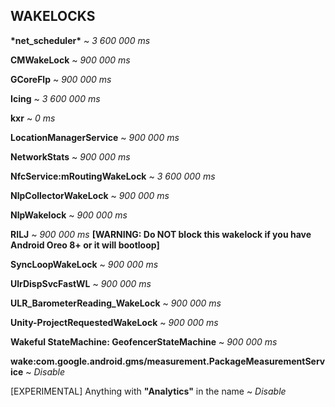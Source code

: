 ## WAKELOCKS
**\*net_scheduler\*** ~ _3 600 000 ms_

**CMWakeLock** ~ _900 000 ms_

**GCoreFlp** ~ _900 000 ms_

**Icing** ~ _3 600 000 ms_

**kxr** ~ _0 ms_

**LocationManagerService** ~ _900 000 ms_

**NetworkStats** ~ _900 000 ms_

**NfcService:mRoutingWakeLock** ~ _3 600 000 ms_

**NlpCollectorWakeLock** ~ _900 000 ms_

**NlpWakelock** ~ _900 000 ms_

**RILJ** ~ _900 000 ms_ **[WARNING: Do NOT block this wakelock if you have Android Oreo 8+ or it will bootloop]**

**SyncLoopWakeLock** ~ _900 000 ms_

**UlrDispSvcFastWL** ~ _900 000 ms_

**ULR_BarometerReading_WakeLock** ~ _900 000 ms_

**Unity-ProjectRequestedWakeLock** ~ _900 000 ms_



**Wakeful StateMachine: GeofencerStateMachine** ~ _900 000 ms_

**wake:com.google.android.gms/measurement.PackageMeasurementService** ~ _Disable_

[EXPERIMENTAL] Anything with **"Analytics"** in the name ~ _Disable_
